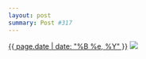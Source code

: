 ```yaml
---
layout: post
summary: Post #317
---
```


<p>
  <time><a href="/317">{{ page.date | date: "%B %e, %Y" }}</a></time>
  <a href="/317"><img src="{{ site.assets_url }}/317-640.jpg" srcset="{{ site.assets_url }}/317-1280.jpg 1280w, {{ site.assets_url }}/317-960.jpg 960w, {{ site.assets_url }}/317-640.jpg 640w, {{ site.assets_url }}/317-320.jpg 320w" sizes="(min-width: 700px) 50vw, calc(100vw - 2rem)" /></a>
</p>

